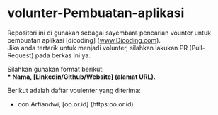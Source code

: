 # volunter-Pembuatan-aplikasi
Repositori ini di gunakan sebagai sayembara pencarian vounter untuk pembuatan aplikasi [dicoding] (www.Dicoding.com). <br>
Jika anda tertarik untuk menjadi volunter, silahkan lakukan PR (Pull-Request) pada berkas ini ya. <br>

Silahkan gunakan format berikut: <br>
**\* Nama, [Linkedin/Github/Website] (alamat URL).**

Berikut adalah daftar voulenter yang diterima:
* oon Arfiandwi, [oo.or.id] (https:oo.or.id).

